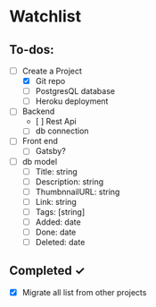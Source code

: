 # Watchlist

## To-dos:

- [ ] Create a Project
  - [x] Git repo
  - [ ] PostgresQL database
  - [ ] Heroku deployment
- [ ] Backend
  - [ ] Rest Api
  - [ ] db connection
- [ ] Front end
  - [ ] Gatsby?
- [ ] db model
  - [ ] Title: string
  - [ ] Description: string
  - [ ] ThumbnnailURL: string
  - [ ] Link: string
  - [ ] Tags: [string]
  - [ ] Added: date
  - [ ] Done: date
  - [ ] Deleted: date

## Completed ✓

- [x] Migrate all list from other projects
